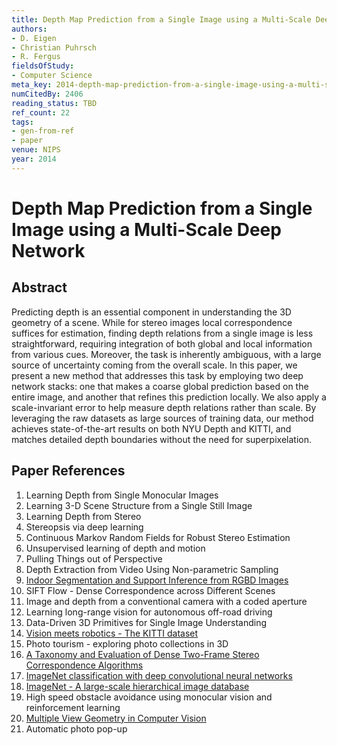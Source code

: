 ```yaml
---
title: Depth Map Prediction from a Single Image using a Multi-Scale Deep Network
authors:
- D. Eigen
- Christian Puhrsch
- R. Fergus
fieldsOfStudy:
- Computer Science
meta_key: 2014-depth-map-prediction-from-a-single-image-using-a-multi-scale-deep-network
numCitedBy: 2406
reading_status: TBD
ref_count: 22
tags:
- gen-from-ref
- paper
venue: NIPS
year: 2014
---
```


# Depth Map Prediction from a Single Image using a Multi-Scale Deep Network

## Abstract

Predicting depth is an essential component in understanding the 3D geometry of a scene. While for stereo images local correspondence suffices for estimation, finding depth relations from a single image is less straightforward, requiring integration of both global and local information from various cues. Moreover, the task is inherently ambiguous, with a large source of uncertainty coming from the overall scale. In this paper, we present a new method that addresses this task by employing two deep network stacks: one that makes a coarse global prediction based on the entire image, and another that refines this prediction locally. We also apply a scale-invariant error to help measure depth relations rather than scale. By leveraging the raw datasets as large sources of training data, our method achieves state-of-the-art results on both NYU Depth and KITTI, and matches detailed depth boundaries without the need for superpixelation.

## Paper References

1. Learning Depth from Single Monocular Images
2. Learning 3-D Scene Structure from a Single Still Image
3. Learning Depth from Stereo
4. Stereopsis via deep learning
5. Continuous Markov Random Fields for Robust Stereo Estimation
6. Unsupervised learning of depth and motion
7. Pulling Things out of Perspective
8. Depth Extraction from Video Using Non-parametric Sampling
9. [Indoor Segmentation and Support Inference from RGBD Images](2012-indoor-segmentation-and-support-inference-from-rgbd-images)
10. SIFT Flow - Dense Correspondence across Different Scenes
11. Image and depth from a conventional camera with a coded aperture
12. Learning long-range vision for autonomous off-road driving
13. Data-Driven 3D Primitives for Single Image Understanding
14. [Vision meets robotics - The KITTI dataset](2013-vision-meets-robotics-the-kitti-dataset)
15. Photo tourism - exploring photo collections in 3D
16. [A Taxonomy and Evaluation of Dense Two-Frame Stereo Correspondence Algorithms](2001-a-taxonomy-and-evaluation-of-dense-two-frame-stereo-correspondence-algorithms)
17. [ImageNet classification with deep convolutional neural networks](2012-imagenet-classification-with-deep-convolutional-neural-networks)
18. [ImageNet - A large-scale hierarchical image database](2009-imagenet-a-large-scale-hierarchical-image-database)
19. High speed obstacle avoidance using monocular vision and reinforcement learning
20. [Multiple View Geometry in Computer Vision](2001-multiple-view-geometry-in-computer-vision)
21. Automatic photo pop-up
